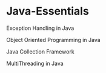 # Java-Essentials

Exception Handling in Java

Object Oriented Programming in Java

Java Collection Framework

MultiThreading in Java
